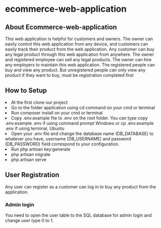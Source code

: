 # ecommerce-web-application
## About Ecommerce-web-application
This web application is helpful for customers and owners. The owner can easily control this web application from any device, and customers can easily track their product from the web application. Any customer can buy any legal product through this web application from anywhere. The owner and registered employee can sell any legal products. The owner can hire any employers to maintain this web application. The registered people can buy and view any product. But unregistered people can only view any product if they want to buy, must be registration completed first


## How to Setup
<li>At the first clone our project</li>
<li>Go to the folder application using cd command on your cmd or terminal</li>
<li>Run composer install on your cmd or terminal</li>
<li>Copy .env.example file to .env on the root folder. You can type copy .env.example .env if using command prompt Windows or cp .env.example .env if using terminal, Ubuntu</li>
<li>Open your .env file and change the database name (DB_DATABASE) to whatever you have, username (DB_USERNAME) and password (DB_PASSWORD) field correspond to your configuration.</li>
<li>Run php artisan key:generate</li>
<li>php artisan migrate</li>
<li>php artisan serve</li>

## User Registration
Any user can register as a customer can log in to buy any product from the application.

### Admin login
You need to open the user table to the SQL database for admin login and change user type 0 to 1.


